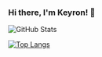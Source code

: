 ### Hi there, I'm Keyron! 👋

<!--
**kiront/kiront** is a ✨ _special_ ✨ repository because its `README.md` (this file) appears on your GitHub profile.

Here are some ideas to get you started:

- 🔭 I’m currently working on PHP Developer in Sarwa Techologies
- 🌱 I’m currently learning Javascript and Flutter
- 👯 I’m looking to collaborate on ...
- 🤔 I’m looking for help with ...
- 💬 Ask me about here
- 📫 How to reach me: ...
- 😄 Pronouns: ...
- ⚡ Fun fact: ...
-->
![GitHub Stats](https://github-readme-stats.vercel.app/api?username=kiront&theme=radical)

[![Top Langs](https://github-readme-stats.vercel.app/api/top-langs/?username=kiront)](https://github.com/kiront/github-readme-stats)

